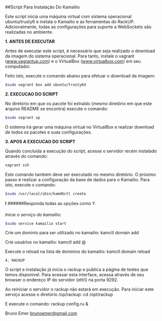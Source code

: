 ##Script Para Instalação Do Kamailio


Este script inicia uma máquina virtual com sistema operacional ubuntu/trusty6
e instala o Kamailio e as ferramentas do RackUP. Adicionalmente, todas as 
configurações para suporte a WebSockets são realizadas no ambiente.


**1. ANTES DE EXECUTAR**

Antes de executar este script, é necessário que seja realizado o download
da imagem do sistema operacional. Para tanto, instale o vagrant 
(www.vagrantup.com) e o VirtualBox (www.virtualbox.com) em seu computador.

Feito isto, execute o comando abaixo para efetuar o download da imagem:

```bash
$sudo vagrant box add ubuntu/trusty64
```


**2. EXECUCAO DO SCRIPT**

No diretório em que os pacote foi extraído (mesmo diretório em que este
arquivo README se encontra) execute o comando:

```bash
$sudo vagrant up
```

O sistema irá gerar uma máquina virtual no VirtualBox e realizar download
de todos os pacotes e suas configurações.


**3. APOS A EXECUCAO DO SCRIPT**

Quando concluida a execução do script, acesse o servidor recém instalado
através do comando:

```bash
vagrant ssh
```

Este comando também deve ser executado no mesmo diretório.
O próximo passo é realizar a configuração da base de dados para o Kamailio.
Para isto, execute o comando:

```bash
$sudo /usr/local/sbin/kamdbctl create
```

:heavy_exclamation_mark: ######Responda todas as opções como Y.

*Inicie o serviço do kamailio:*

```bash
$sudo service kamailio start
```

Crie um domínio para ser utilizado no kamailio:
kamctl domain add <nome do dominio>

Crie usuários no kamailio:
kamctl add <user>@<dominio> <senha>

Execute o reload na lista de dominios do kamailio:
kamctl domain reload


	4. RACKUP

O script e instalação já inicia o rackup e publica a página de testes que
temos disponível. Para acessar esta interface, acessa através de seu browser
o endereço IP do servidor (eth1) na porta 9292.

Ao reiniciar o servidor o rackup não estará em execução. Para iniciar este 
serviço acesse o diretório /op/rackup:
cd /opt/rackup

E execute o comando:
rackup config.ru &





Bruno Emer
brunoemer@gmail.com

